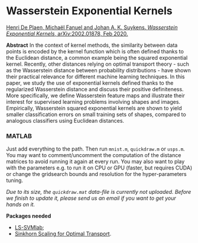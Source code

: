 # Wasserstein Exponential Kernels

[Henri De Plaen, Michaël Fanuel and Johan A. K. Suykens. *Wasserstein Exponential Kernels*, arXiv:2002.01878, Feb 2020.](https://arxiv.org/abs/2002.01878)

**Abstract** In the context of kernel methods, the similarity between data points is encoded by the kernel function which is often defined thanks to the Euclidean distance, a common example being the squared exponential kernel. Recently, other distances relying on optimal transport theory - such as the Wasserstein distance between probability distributions - have shown their practical relevance for different machine learning techniques. In this paper, we study the use of exponential kernels defined thanks to the regularized Wasserstein distance and discuss their positive definiteness. More specifically, we define Wasserstein feature maps and illustrate their interest for supervised learning problems involving shapes and images. Empirically, Wasserstein squared exponential kernels are shown to yield smaller classification errors on small training sets of shapes, compared to analogous classifiers using Euclidean distances.

### MATLAB
Just add everything to the path. Then run `mnist.m`, `quickdraw.m` or `usps.m`. You may want to comment/uncomment the computation of the distance matrices to avoid running it again at every run. You may also want to play with the parameters e.g. to run it on CPU or GPU (faster, but requires CUDA) or change the gridsearch bounds and resolution for the hyper-parameters tuning.

*Due to its size, the `quickdraw.mat` data-file is currently not uploaded. Before we finish to update it, please send us an email if you want to get your hands on it.*

**Packages needed**
* [LS-SVMlab](https://www.esat.kuleuven.be/sista/lssvmlab/);
* [Sinkhorn Scaling for Optimal Transport](http://marcocuturi.net/SI.html).
